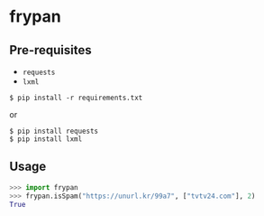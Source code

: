 # frypan

## Pre-requisites

- `requests`
- `lxml`

```shell
$ pip install -r requirements.txt
```

or

```shell
$ pip install requests
$ pip install lxml
```

## Usage

```python
>>> import frypan
>>> frypan.isSpam("https://unurl.kr/99a7", ["tvtv24.com"], 2)
True
```